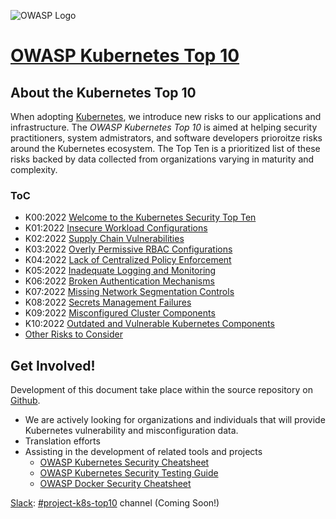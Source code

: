 ![OWASP Logo](https://owasp.org/assets/images/logo.png)

# [OWASP Kubernetes Top 10](https://owasp.org/www-project-kubernetes-top-ten/)

## About the Kubernetes Top 10

When adopting [Kubernetes](https://kubernetes.io), we introduce new risks to our applications and infrastructure. The *OWASP Kubernetes Top 10* is aimed at helping security practitioners, system admistrators, and software developers prioroitze risks around the Kubernetes ecosystem. The Top Ten is a prioritized list of these risks backed by data collected from organizations varying in maturity and complexity. 

### ToC

* K00:2022 [Welcome to the Kubernetes Security Top Ten](2022/en/src/K00-introduction.md)
* K01:2022 [Insecure Workload Configurations](2022/en/src/K01-insecure-workload-configurations.md)
* K02:2022 [Supply Chain Vulnerabilities](2022/en/src/K02-supply-chain-vulnerabilities.md)
* K03:2022 [Overly Permissive RBAC Configurations](2022/en/src/K03-overly-permissive-rbac.md)
* K04:2022 [Lack of Centralized Policy Enforcement](2022/en/src/K04-policy-enforcement.md)
* K05:2022 [Inadequate Logging and Monitoring](2022/en/src/K05-inadequate-logging.md)
* K06:2022 [Broken Authentication Mechanisms](2022/en/src/K06-broken-authentication.md)
* K07:2022 [Missing Network Segmentation Controls](2022/en/src/K07-network-segmentation.md)
* K08:2022 [Secrets Management Failures](2022/en/src/K08-secrets-management.md)
* K09:2022 [Misconfigured Cluster Components](2022/en/src/K09-misconfigured-cluster-components.md)
* K10:2022 [Outdated and Vulnerable Kubernetes Components](2022/en/src/K10-vulnerable-components.md)
* [Other Risks to Consider](2022/en/other-risks.md)


## Get Involved!

Development of this document take place within the source repository on [Github](https://github.com/OWASP/www-project-kubernetes-top-ten).

* We are actively looking for organizations and individuals that will provide Kubernetes vulnerability and misconfiguration data.
* Translation efforts
* Assisting in the development of related tools and projects
  - [OWASP Kubernetes Security Cheatsheet](https://cheatsheetseries.owasp.org/cheatsheets/Kubernetes_Security_Cheat_Sheet.html)
  - [OWASP Kubernetes Security Testing Guide](https://github.com/owasp/www-project-kubernetes-security-testing-guide)
  - [OWASP Docker Security Cheatsheet](https://cheatsheetseries.owasp.org/cheatsheets/Docker_Security_Cheat_Sheet.html)


[Slack](https://owasp.slack.com): [#project-k8s-top10](https://owasp.slack.com/messages/project-k8s-top10) channel (Coming Soon!)
